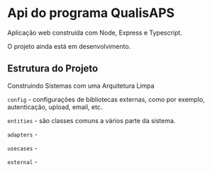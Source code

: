 # Api do programa QualisAPS

Aplicação web construída com Node, Express e Typescript.

O projeto ainda está em desenvolvimento.

## Estrutura do Projeto

Construindo Sistemas com uma Arquitetura Limpa

`config` - configurações de bibliotecas externas, como por exemplo, autenticação, upload, email, etc.

`entities` - são classes comuns a vários parte da sistema.

`adapters` -

`usecases` -

`external` -
